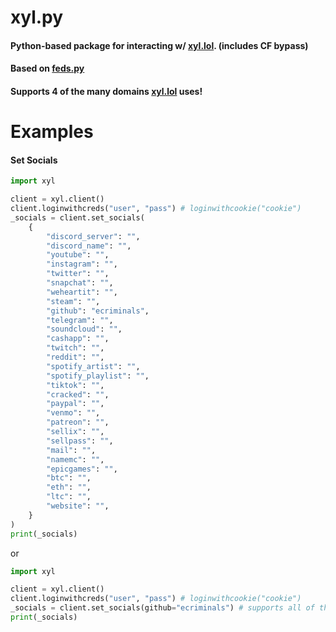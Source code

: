 # xyl.py
#### Python-based package for interacting w/ [xyl.lol](https://xyl.lol). (includes CF bypass)
#### Based on [feds.py](https://github.com/addi00000/feds.py)
#### Supports 4 of the many domains [xyl.lol](https://xyl.lol) uses!

# Examples
#### Set Socials
```py
import xyl

client = xyl.client()
client.loginwithcreds("user", "pass") # loginwithcookie("cookie")
_socials = client.set_socials(
    {
        "discord_server": "",
        "discord_name": "",
        "youtube": "",
        "instagram": "",
        "twitter": "",
        "snapchat": "",
        "weheartit": "",
        "steam": "",
        "github": "ecriminals",
        "telegram": "",
        "soundcloud": "",
        "cashapp": "",
        "twitch": "",
        "reddit": "",
        "spotify_artist": "",
        "spotify_playlist": "",
        "tiktok": "",
        "cracked": "",
        "paypal": "",
        "venmo": "",
        "patreon": "",
        "sellix": "",
        "sellpass": "",
        "mail": "",
        "namemc": "",
        "epicgames": "",
        "btc": "",
        "eth": "",
        "ltc": "",
        "website": "",
    }
)
print(_socials)
```
or
```py
import xyl

client = xyl.client()
client.loginwithcreds("user", "pass") # loginwithcookie("cookie")
_socials = client.set_socials(github="ecriminals") # supports all of the platforms listed above in the first example.
print(_socials)
```
